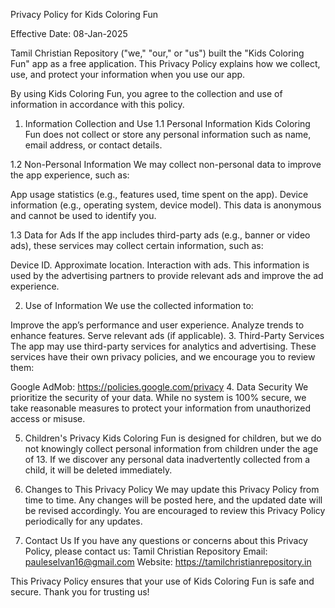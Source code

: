 Privacy Policy for Kids Coloring Fun

Effective Date: 08-Jan-2025

Tamil Christian Repository ("we," "our," or "us") built the "Kids Coloring Fun" app as a free application. This Privacy Policy explains how we collect, use, and protect your information when you use our app.

By using Kids Coloring Fun, you agree to the collection and use of information in accordance with this policy.

1. Information Collection and Use
1.1 Personal Information
Kids Coloring Fun does not collect or store any personal information such as name, email address, or contact details.

1.2 Non-Personal Information
We may collect non-personal data to improve the app experience, such as:

App usage statistics (e.g., features used, time spent on the app).
Device information (e.g., operating system, device model).
This data is anonymous and cannot be used to identify you.

1.3 Data for Ads
If the app includes third-party ads (e.g., banner or video ads), these services may collect certain information, such as:

Device ID.
Approximate location.
Interaction with ads.
This information is used by the advertising partners to provide relevant ads and improve the ad experience.

2. Use of Information
We use the collected information to:

Improve the app’s performance and user experience.
Analyze trends to enhance features.
Serve relevant ads (if applicable).
3. Third-Party Services
The app may use third-party services for analytics and advertising. These services have their own privacy policies, and we encourage you to review them:

Google AdMob: https://policies.google.com/privacy
4. Data Security
We prioritize the security of your data. While no system is 100% secure, we take reasonable measures to protect your information from unauthorized access or misuse.

5. Children's Privacy
Kids Coloring Fun is designed for children, but we do not knowingly collect personal information from children under the age of 13. If we discover any personal data inadvertently collected from a child, it will be deleted immediately.

6. Changes to This Privacy Policy
We may update this Privacy Policy from time to time. Any changes will be posted here, and the updated date will be revised accordingly. You are encouraged to review this Privacy Policy periodically for any updates.

7. Contact Us
If you have any questions or concerns about this Privacy Policy, please contact us:
Tamil Christian Repository
Email: pauleselvan16@gmail.com
Website: https://tamilchristianrepository.in

This Privacy Policy ensures that your use of Kids Coloring Fun is safe and secure. Thank you for trusting us!